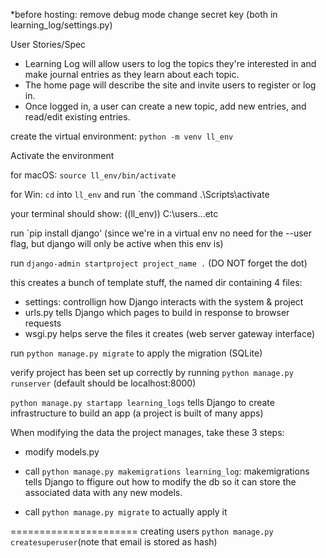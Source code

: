 *before hosting:
remove debug mode
change secret key (both in learning_log/settings.py)


User Stories/Spec
- Learning Log will allow users to log the topics they're interested in and make journal entries as they learn about each topic.
- The home page will describe the site and invite users to register or log in.
- Once logged in, a user can create a new topic, add new entries, and read/edit existing entries.

create the virtual environment: `python -m venv ll_env`

Activate the environment

for macOS: `source ll_env/bin/activate`

for Win: `cd` into `ll_env` and run `the command .\Scripts\activate

your terminal should show:
((ll_env)) C:\users...etc

run `pip install django' (since we're in a virtual env no need for the --user flag, but django will only be active when this env is)

run `django-admin startproject project_name .` (DO NOT forget the dot)

this creates a bunch of template stuff, the named dir containing 4 files:
- settings: controllign how Django interacts with the system & project
- urls.py tells Django which pages to build in response to browser requests
- wsgi.py helps serve the files it creates (web server gateway interface)

run `python manage.py migrate` to apply the migration (SQLite)

verify project has been set up correctly by running `python manage.py runserver` (default should be localhost:8000)

`python manage.py startapp learning_logs` tells Django to create infrastructure to build an app (a project is built of many apps)

When modifying the data the project manages, take these 3 steps:

- modify models.py 

- call `python manage.py makemigrations learning_log`: makemigrations tells Django to ffigure out how to modify the db so it can store the associated data with any new models.

- call `python manage.py migrate` to actually apply it

======================
creating users
`python manage.py createsuperuser`(note that email is stored as hash)

